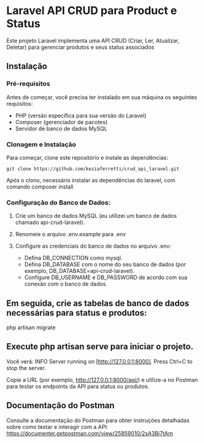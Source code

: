 # Laravel API CRUD para Product e Status

Este projeto Laravel implementa uma API CRUD (Criar, Ler, Atualizar, Deletar) para gerenciar produtos e seus status associados

## Instalação

### Pré-requisitos

Antes de começar, você precisa ter instalado em sua máquina os seguintes requisitos:

- PHP (versão específica para sua versão do Laravel)
- Composer (gerenciador de pacotes)
- Servidor de banco de dados MySQL

### Clonagem e Instalação

Para começar, clone este repositório e instale as dependências:

    git clone https://github.com/keziaferretti/crud_api_laravel.git

Após o clono, necessário instalar as dependências do laravel, com comando 
    composer install

### Configuração do Banco de Dados:

1. Crie um banco de dados MySQL (eu utilizei um banco de dados chamado api-crud-laravel).
2. Renomeie o arquivo .env.example para .env
3. Configure as credenciais do banco de dados no arquivo .env:

   - Defina DB_CONNECTION como mysql.
   - Defina DB_DATABASE com o nome do seu banco de dados (por exemplo, DB_DATABASE=api-crud-laravel).
   - Configure DB_USERNAME e DB_PASSWORD de acordo com sua conexão com o banco de dados.

## Em seguida, crie as tabelas de banco de dados necessárias para status e produtos:
php artisan migrate

## Execute php artisan serve para iniciar o projeto.
Você verá:
    INFO  Server running on [http://127.0.0.1:8000].
    Press Ctrl+C to stop the server.
    
Copie a URL (por exemplo, http://127.0.0.1:8000/api/) e utilize-a no Postman para testar os endpoints da API para status ou produtos.


## Documentação do Postman
Consulte a documentação do Postman para obter instruções detalhadas sobre como testar e interagir com a API: https://documenter.getpostman.com/view/25859010/2sA3Bj7tAm

